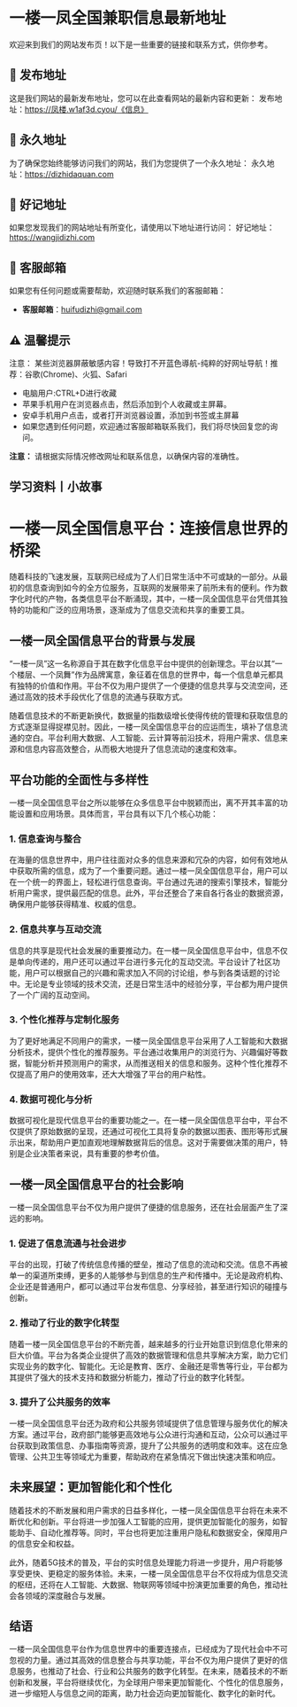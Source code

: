 # 一楼一凤全国兼职信息最新地址
欢迎来到我们的网站发布页！以下是一些重要的链接和联系方式，供你参考。
## 📌 发布地址
这是我们网站的最新发布地址，您可以在此查看网站的最新内容和更新：
 发布地址：https://凤楼.w1af3d.cyou/《信息》

## 📍 永久地址
为了确保您始终能够访问我们的网站，我们为您提供了一个永久地址：
 永久地址：https://dizhidaquan.com

## 🔗 好记地址
如果您发现我们的网站地址有所变化，请使用以下地址进行访问：
  好记地址：https://wangjidizhi.com

## 📧 客服邮箱
如果您有任何问题或需要帮助，欢迎随时联系我们的客服邮箱：
- **客服邮箱**：huifudizhi@gmail.com
## ⚠️ 温馨提示
注意： 某些浏览器屏蔽敏感内容！导致打不开蓝色導航-纯粹的好网址导航！推荐：谷歌(Chrome)、火狐、Safari
- 电脑用户:CTRL+D进行收藏
- 苹果手机用户在浏览器点击，然后添加到个人收藏或主屏幕。
- 安卓手机用户点击，或者打开浏览器设置，添加到书签或主屏幕
- 如果您遇到任何问题，欢迎通过客服邮箱联系我们，我们将尽快回复您的询问。

 

**注意：** 请根据实际情况修改网址和联系信息，以确保内容的准确性。

 

## 学习资料**丨小故事**
# 一楼一凤全国信息平台：连接信息世界的桥梁

随着科技的飞速发展，互联网已经成为了人们日常生活中不可或缺的一部分。从最初的信息查询到如今的全方位服务，互联网的发展带来了前所未有的便利。作为数字化时代的产物，各类信息平台不断涌现，其中，一楼一凤全国信息平台凭借其独特的功能和广泛的应用场景，逐渐成为了信息交流和共享的重要工具。

## 一楼一凤全国信息平台的背景与发展

“一楼一凤”这一名称源自于其在数字化信息平台中提供的创新理念。平台以其“一个楼层、一个凤舞”作为品牌寓意，象征着在信息的世界中，每一个信息单元都具有独特的价值和作用。平台不仅为用户提供了一个便捷的信息共享与交流空间，还通过高效的技术手段优化了信息的流通与获取方式。

随着信息技术的不断更新换代，数据量的指数级增长使得传统的管理和获取信息的方式逐渐显得捉襟见肘。因此，一楼一凤全国信息平台的应运而生，填补了信息流通的空白。平台利用大数据、人工智能、云计算等前沿技术，将用户需求、信息来源和信息内容高效整合，从而极大地提升了信息流动的速度和效率。

## 平台功能的全面性与多样性

一楼一凤全国信息平台之所以能够在众多信息平台中脱颖而出，离不开其丰富的功能设置和应用场景。具体而言，平台具有以下几个核心功能：

### 1. **信息查询与整合**

在海量的信息世界中，用户往往面对众多的信息来源和冗杂的内容，如何有效地从中获取所需的信息，成为了一个重要问题。通过一楼一凤全国信息平台，用户可以在一个统一的界面上，轻松进行信息查询。平台通过先进的搜索引擎技术，智能分析用户需求，提供最匹配的信息。此外，平台还整合了来自各行各业的数据资源，确保用户能够获得精准、权威的信息。

### 2. **信息共享与互动交流**

信息的共享是现代社会发展的重要推动力。在一楼一凤全国信息平台中，信息不仅是单向传递的，用户还可以通过平台进行多元化的互动交流。平台设计了社区功能，用户可以根据自己的兴趣和需求加入不同的讨论组，参与到各类话题的讨论中。无论是专业领域的技术交流，还是日常生活中的经验分享，平台都为用户提供了一个广阔的互动空间。

### 3. **个性化推荐与定制化服务**

为了更好地满足不同用户的需求，一楼一凤全国信息平台采用了人工智能和大数据分析技术，提供个性化的推荐服务。平台通过收集用户的浏览行为、兴趣偏好等数据，智能分析并预测用户的需求，从而推送相关的信息和服务。这种个性化推荐不仅提高了用户的使用效率，还大大增强了平台的用户粘性。

### 4. **数据可视化与分析**

数据可视化是现代信息平台的重要功能之一。在一楼一凤全国信息平台中，平台不仅提供了原始数据的呈现，还通过可视化工具将复杂的数据以图表、图形等形式展示出来，帮助用户更加直观地理解数据背后的信息。这对于需要做决策的用户，特别是企业决策者来说，具有重要的参考价值。

## 一楼一凤全国信息平台的社会影响

一楼一凤全国信息平台不仅为用户提供了便捷的信息服务，还在社会层面产生了深远的影响。

### 1. **促进了信息流通与社会进步**

平台的出现，打破了传统信息传播的壁垒，推动了信息的流动和交流。信息不再被单一的渠道所束缚，更多的人能够参与到信息的生产和传播中。无论是政府机构、企业还是普通用户，都可以通过平台发布信息、分享经验，甚至进行知识的碰撞与创新。

### 2. **推动了行业的数字化转型**

随着一楼一凤全国信息平台的不断完善，越来越多的行业开始意识到信息化带来的巨大价值。平台为各类企业提供了高效的数据管理和信息共享解决方案，助力它们实现业务的数字化、智能化。无论是教育、医疗、金融还是零售等行业，平台都为其提供了强大的技术支持和数据分析能力，推动了行业的数字化转型。

### 3. **提升了公共服务的效率**

一楼一凤全国信息平台还为政府和公共服务领域提供了信息管理与服务优化的解决方案。通过平台，政府部门能够更高效地与公众进行沟通和互动，公众可以通过平台获取到政策信息、办事指南等资源，提升了公共服务的透明度和效率。这在应急管理、公共卫生等领域尤为重要，帮助政府在紧急情况下做出快速决策和响应。

## 未来展望：更加智能化和个性化

随着技术的不断发展和用户需求的日益多样化，一楼一凤全国信息平台将在未来不断优化和创新。平台将进一步加强人工智能的应用，提供更加智能化的服务，如智能助手、自动化推荐等。同时，平台也将更加注重用户隐私和数据安全，保障用户的信息安全和权益。

此外，随着5G技术的普及，平台的实时信息处理能力将进一步提升，用户将能够享受更快、更稳定的服务体验。未来，一楼一凤全国信息平台不仅将成为信息交流的枢纽，还将在人工智能、大数据、物联网等领域中扮演更加重要的角色，推动社会各领域的深度融合与发展。

## 结语

一楼一凤全国信息平台作为信息世界中的重要连接点，已经成为了现代社会中不可忽视的力量。通过其高效的信息整合与共享功能，平台不仅为用户提供了更好的信息服务，也推动了社会、行业和公共服务的数字化转型。在未来，随着技术的不断创新和发展，平台将继续优化，为全球用户带来更加智能化、个性化的信息服务，进一步缩短人与信息之间的距离，助力社会迈向更加智能化、数字化的新时代。
